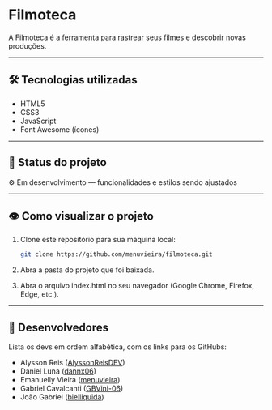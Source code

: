 # Filmoteca

A Filmoteca é a ferramenta para rastrear seus filmes e descobrir novas produções.

---

## 🛠️ Tecnologias utilizadas

- HTML5  
- CSS3  
- JavaScript  
- Font Awesome (ícones)

---

## 🚧 Status do projeto

⚙️ Em desenvolvimento — funcionalidades e estilos sendo ajustados

---

## 👁️ Como visualizar o projeto

1. Clone este repositório para sua máquina local:

   ```bash
   git clone https://github.com/menuvieira/filmoteca.git

2. Abra a pasta do projeto que foi baixada.

3. Abra o arquivo index.html no seu navegador (Google Chrome, Firefox, Edge, etc.).

---
   
## 👥 Desenvolvedores

Lista os devs em ordem alfabética, com os links para os GitHubs:

- Alysson Reis ([AlyssonReisDEV](https://github.com/AlyssonReisDEV))  
- Daniel Luna ([dannx06](https://github.com/dannx06))  
- Emanuelly Vieira ([menuvieira](https://github.com/menuvieira))  
- Gabriel Cavalcanti ([GBVini-06](https://github.com/GBVini-06))  
- João Gabriel ([bielliquida](https://github.com/bielliquida))

